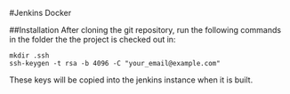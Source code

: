 #Jenkins Docker

##Installation
After cloning the git repository, run the following commands in the folder the the project is checked out in:

    mkdir .ssh
    ssh-keygen -t rsa -b 4096 -C "your_email@example.com"
    
These keys will be copied into the jenkins instance when it is built. 